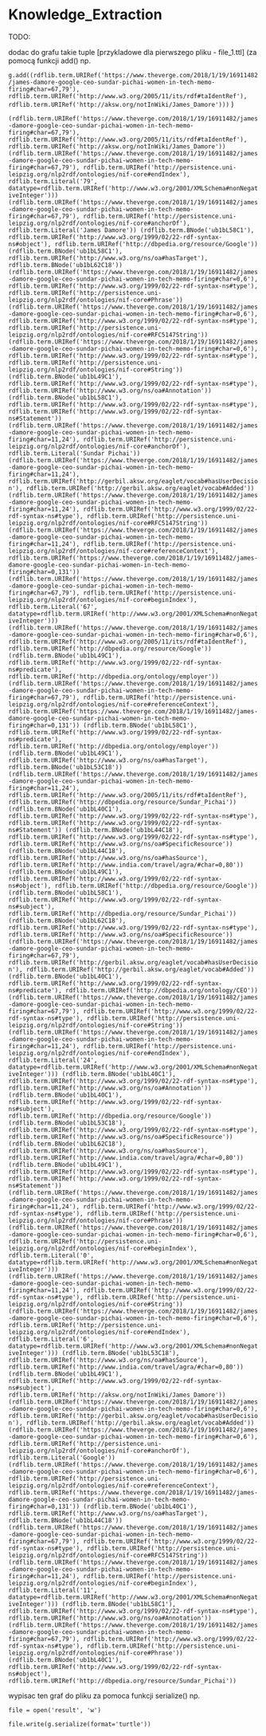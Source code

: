 # Knowledge_Extraction

TODO:

dodac do grafu takie tuple [przykladowe dla pierwszego pliku - file_1.ttl] (za pomocą funkcji add() np.

`g.add((rdflib.term.URIRef('https://www.theverge.com/2018/1/19/16911482/james-damore-google-ceo-sundar-pichai-women-in-tech-memo-firing#char=67,79'), rdflib.term.URIRef('http://www.w3.org/2005/11/its/rdf#taIdentRef'), rdflib.term.URIRef('http://aksw.org/notInWiki/James_Damore')))` )

`(rdflib.term.URIRef('https://www.theverge.com/2018/1/19/16911482/james-damore-google-ceo-sundar-pichai-women-in-tech-memo-firing#char=67,79'), rdflib.term.URIRef('http://www.w3.org/2005/11/its/rdf#taIdentRef'), rdflib.term.URIRef('http://aksw.org/notInWiki/James_Damore'))
(rdflib.term.URIRef('https://www.theverge.com/2018/1/19/16911482/james-damore-google-ceo-sundar-pichai-women-in-tech-memo-firing#char=67,79'), rdflib.term.URIRef('http://persistence.uni-leipzig.org/nlp2rdf/ontologies/nif-core#endIndex'), rdflib.term.Literal('79', datatype=rdflib.term.URIRef('http://www.w3.org/2001/XMLSchema#nonNegativeInteger')))
(rdflib.term.URIRef('https://www.theverge.com/2018/1/19/16911482/james-damore-google-ceo-sundar-pichai-women-in-tech-memo-firing#char=67,79'), rdflib.term.URIRef('http://persistence.uni-leipzig.org/nlp2rdf/ontologies/nif-core#anchorOf'), rdflib.term.Literal('James Damore'))
(rdflib.term.BNode('ub1bL58C1'), rdflib.term.URIRef('http://www.w3.org/1999/02/22-rdf-syntax-ns#object'), rdflib.term.URIRef('http://dbpedia.org/resource/Google'))
(rdflib.term.BNode('ub1bL58C1'), rdflib.term.URIRef('http://www.w3.org/ns/oa#hasTarget'), rdflib.term.BNode('ub1bL62C18'))
(rdflib.term.URIRef('https://www.theverge.com/2018/1/19/16911482/james-damore-google-ceo-sundar-pichai-women-in-tech-memo-firing#char=0,6'), rdflib.term.URIRef('http://www.w3.org/1999/02/22-rdf-syntax-ns#type'), rdflib.term.URIRef('http://persistence.uni-leipzig.org/nlp2rdf/ontologies/nif-core#Phrase'))
(rdflib.term.URIRef('https://www.theverge.com/2018/1/19/16911482/james-damore-google-ceo-sundar-pichai-women-in-tech-memo-firing#char=0,6'), rdflib.term.URIRef('http://www.w3.org/1999/02/22-rdf-syntax-ns#type'), rdflib.term.URIRef('http://persistence.uni-leipzig.org/nlp2rdf/ontologies/nif-core#RFC5147String'))
(rdflib.term.URIRef('https://www.theverge.com/2018/1/19/16911482/james-damore-google-ceo-sundar-pichai-women-in-tech-memo-firing#char=0,6'), rdflib.term.URIRef('http://www.w3.org/1999/02/22-rdf-syntax-ns#type'), rdflib.term.URIRef('http://persistence.uni-leipzig.org/nlp2rdf/ontologies/nif-core#String'))
(rdflib.term.BNode('ub1bL49C1'), rdflib.term.URIRef('http://www.w3.org/1999/02/22-rdf-syntax-ns#type'), rdflib.term.URIRef('http://www.w3.org/ns/oa#Annotation'))
(rdflib.term.BNode('ub1bL58C1'), rdflib.term.URIRef('http://www.w3.org/1999/02/22-rdf-syntax-ns#type'), rdflib.term.URIRef('http://www.w3.org/1999/02/22-rdf-syntax-ns#Statement'))
(rdflib.term.URIRef('https://www.theverge.com/2018/1/19/16911482/james-damore-google-ceo-sundar-pichai-women-in-tech-memo-firing#char=11,24'), rdflib.term.URIRef('http://persistence.uni-leipzig.org/nlp2rdf/ontologies/nif-core#anchorOf'), rdflib.term.Literal('Sundar Pichai'))
(rdflib.term.URIRef('https://www.theverge.com/2018/1/19/16911482/james-damore-google-ceo-sundar-pichai-women-in-tech-memo-firing#char=11,24'), rdflib.term.URIRef('http://gerbil.aksw.org/eaglet/vocab#hasUserDecision'), rdflib.term.URIRef('http://gerbil.aksw.org/eaglet/vocab#Added'))
(rdflib.term.URIRef('https://www.theverge.com/2018/1/19/16911482/james-damore-google-ceo-sundar-pichai-women-in-tech-memo-firing#char=11,24'), rdflib.term.URIRef('http://www.w3.org/1999/02/22-rdf-syntax-ns#type'), rdflib.term.URIRef('http://persistence.uni-leipzig.org/nlp2rdf/ontologies/nif-core#RFC5147String'))
(rdflib.term.URIRef('https://www.theverge.com/2018/1/19/16911482/james-damore-google-ceo-sundar-pichai-women-in-tech-memo-firing#char=11,24'), rdflib.term.URIRef('http://persistence.uni-leipzig.org/nlp2rdf/ontologies/nif-core#referenceContext'), rdflib.term.URIRef('https://www.theverge.com/2018/1/19/16911482/james-damore-google-ceo-sundar-pichai-women-in-tech-memo-firing#char=0,131'))
(rdflib.term.URIRef('https://www.theverge.com/2018/1/19/16911482/james-damore-google-ceo-sundar-pichai-women-in-tech-memo-firing#char=67,79'), rdflib.term.URIRef('http://persistence.uni-leipzig.org/nlp2rdf/ontologies/nif-core#beginIndex'), rdflib.term.Literal('67', datatype=rdflib.term.URIRef('http://www.w3.org/2001/XMLSchema#nonNegativeInteger')))
(rdflib.term.URIRef('https://www.theverge.com/2018/1/19/16911482/james-damore-google-ceo-sundar-pichai-women-in-tech-memo-firing#char=0,6'), rdflib.term.URIRef('http://www.w3.org/2005/11/its/rdf#taIdentRef'), rdflib.term.URIRef('http://dbpedia.org/resource/Google'))
(rdflib.term.BNode('ub1bL49C1'), rdflib.term.URIRef('http://www.w3.org/1999/02/22-rdf-syntax-ns#predicate'), rdflib.term.URIRef('http://dbpedia.org/ontology/employer'))
(rdflib.term.URIRef('https://www.theverge.com/2018/1/19/16911482/james-damore-google-ceo-sundar-pichai-women-in-tech-memo-firing#char=67,79'), rdflib.term.URIRef('http://persistence.uni-leipzig.org/nlp2rdf/ontologies/nif-core#referenceContext'), rdflib.term.URIRef('https://www.theverge.com/2018/1/19/16911482/james-damore-google-ceo-sundar-pichai-women-in-tech-memo-firing#char=0,131'))
(rdflib.term.BNode('ub1bL58C1'), rdflib.term.URIRef('http://www.w3.org/1999/02/22-rdf-syntax-ns#predicate'), rdflib.term.URIRef('http://dbpedia.org/ontology/employer'))
(rdflib.term.BNode('ub1bL49C1'), rdflib.term.URIRef('http://www.w3.org/ns/oa#hasTarget'), rdflib.term.BNode('ub1bL53C18'))
(rdflib.term.URIRef('https://www.theverge.com/2018/1/19/16911482/james-damore-google-ceo-sundar-pichai-women-in-tech-memo-firing#char=11,24'), rdflib.term.URIRef('http://www.w3.org/2005/11/its/rdf#taIdentRef'), rdflib.term.URIRef('http://dbpedia.org/resource/Sundar_Pichai'))
(rdflib.term.BNode('ub1bL40C1'), rdflib.term.URIRef('http://www.w3.org/1999/02/22-rdf-syntax-ns#type'), rdflib.term.URIRef('http://www.w3.org/1999/02/22-rdf-syntax-ns#Statement'))
(rdflib.term.BNode('ub1bL44C18'), rdflib.term.URIRef('http://www.w3.org/1999/02/22-rdf-syntax-ns#type'), rdflib.term.URIRef('http://www.w3.org/ns/oa#SpecificResource'))
(rdflib.term.BNode('ub1bL44C18'), rdflib.term.URIRef('http://www.w3.org/ns/oa#hasSource'), rdflib.term.URIRef('http://www.india.com/travel/agra/#char=0,80'))
(rdflib.term.BNode('ub1bL49C1'), rdflib.term.URIRef('http://www.w3.org/1999/02/22-rdf-syntax-ns#object'), rdflib.term.URIRef('http://dbpedia.org/resource/Google'))
(rdflib.term.BNode('ub1bL58C1'), rdflib.term.URIRef('http://www.w3.org/1999/02/22-rdf-syntax-ns#subject'), rdflib.term.URIRef('http://dbpedia.org/resource/Sundar_Pichai'))
(rdflib.term.BNode('ub1bL62C18'), rdflib.term.URIRef('http://www.w3.org/1999/02/22-rdf-syntax-ns#type'), rdflib.term.URIRef('http://www.w3.org/ns/oa#SpecificResource'))
(rdflib.term.URIRef('https://www.theverge.com/2018/1/19/16911482/james-damore-google-ceo-sundar-pichai-women-in-tech-memo-firing#char=67,79'), rdflib.term.URIRef('http://gerbil.aksw.org/eaglet/vocab#hasUserDecision'), rdflib.term.URIRef('http://gerbil.aksw.org/eaglet/vocab#Added'))
(rdflib.term.BNode('ub1bL40C1'), rdflib.term.URIRef('http://www.w3.org/1999/02/22-rdf-syntax-ns#predicate'), rdflib.term.URIRef('http://dbpedia.org/ontology/CEO'))
(rdflib.term.URIRef('https://www.theverge.com/2018/1/19/16911482/james-damore-google-ceo-sundar-pichai-women-in-tech-memo-firing#char=67,79'), rdflib.term.URIRef('http://www.w3.org/1999/02/22-rdf-syntax-ns#type'), rdflib.term.URIRef('http://persistence.uni-leipzig.org/nlp2rdf/ontologies/nif-core#String'))
(rdflib.term.URIRef('https://www.theverge.com/2018/1/19/16911482/james-damore-google-ceo-sundar-pichai-women-in-tech-memo-firing#char=11,24'), rdflib.term.URIRef('http://persistence.uni-leipzig.org/nlp2rdf/ontologies/nif-core#endIndex'), rdflib.term.Literal('24', datatype=rdflib.term.URIRef('http://www.w3.org/2001/XMLSchema#nonNegativeInteger')))
(rdflib.term.BNode('ub1bL40C1'), rdflib.term.URIRef('http://www.w3.org/1999/02/22-rdf-syntax-ns#type'), rdflib.term.URIRef('http://www.w3.org/ns/oa#Annotation'))
(rdflib.term.BNode('ub1bL40C1'), rdflib.term.URIRef('http://www.w3.org/1999/02/22-rdf-syntax-ns#subject'), rdflib.term.URIRef('http://dbpedia.org/resource/Google'))
(rdflib.term.BNode('ub1bL53C18'), rdflib.term.URIRef('http://www.w3.org/1999/02/22-rdf-syntax-ns#type'), rdflib.term.URIRef('http://www.w3.org/ns/oa#SpecificResource'))
(rdflib.term.BNode('ub1bL62C18'), rdflib.term.URIRef('http://www.w3.org/ns/oa#hasSource'), rdflib.term.URIRef('http://www.india.com/travel/agra/#char=0,80'))
(rdflib.term.BNode('ub1bL49C1'), rdflib.term.URIRef('http://www.w3.org/1999/02/22-rdf-syntax-ns#type'), rdflib.term.URIRef('http://www.w3.org/1999/02/22-rdf-syntax-ns#Statement'))
(rdflib.term.URIRef('https://www.theverge.com/2018/1/19/16911482/james-damore-google-ceo-sundar-pichai-women-in-tech-memo-firing#char=11,24'), rdflib.term.URIRef('http://www.w3.org/1999/02/22-rdf-syntax-ns#type'), rdflib.term.URIRef('http://persistence.uni-leipzig.org/nlp2rdf/ontologies/nif-core#Phrase'))
(rdflib.term.URIRef('https://www.theverge.com/2018/1/19/16911482/james-damore-google-ceo-sundar-pichai-women-in-tech-memo-firing#char=0,6'), rdflib.term.URIRef('http://persistence.uni-leipzig.org/nlp2rdf/ontologies/nif-core#beginIndex'), rdflib.term.Literal('0', datatype=rdflib.term.URIRef('http://www.w3.org/2001/XMLSchema#nonNegativeInteger')))
(rdflib.term.URIRef('https://www.theverge.com/2018/1/19/16911482/james-damore-google-ceo-sundar-pichai-women-in-tech-memo-firing#char=11,24'), rdflib.term.URIRef('http://www.w3.org/1999/02/22-rdf-syntax-ns#type'), rdflib.term.URIRef('http://persistence.uni-leipzig.org/nlp2rdf/ontologies/nif-core#String'))
(rdflib.term.URIRef('https://www.theverge.com/2018/1/19/16911482/james-damore-google-ceo-sundar-pichai-women-in-tech-memo-firing#char=0,6'), rdflib.term.URIRef('http://persistence.uni-leipzig.org/nlp2rdf/ontologies/nif-core#endIndex'), rdflib.term.Literal('6', datatype=rdflib.term.URIRef('http://www.w3.org/2001/XMLSchema#nonNegativeInteger')))
(rdflib.term.BNode('ub1bL53C18'), rdflib.term.URIRef('http://www.w3.org/ns/oa#hasSource'), rdflib.term.URIRef('http://www.india.com/travel/agra/#char=0,80'))
(rdflib.term.BNode('ub1bL49C1'), rdflib.term.URIRef('http://www.w3.org/1999/02/22-rdf-syntax-ns#subject'), rdflib.term.URIRef('http://aksw.org/notInWiki/James_Damore'))
(rdflib.term.URIRef('https://www.theverge.com/2018/1/19/16911482/james-damore-google-ceo-sundar-pichai-women-in-tech-memo-firing#char=0,6'), rdflib.term.URIRef('http://gerbil.aksw.org/eaglet/vocab#hasUserDecision'), rdflib.term.URIRef('http://gerbil.aksw.org/eaglet/vocab#Added'))
(rdflib.term.URIRef('https://www.theverge.com/2018/1/19/16911482/james-damore-google-ceo-sundar-pichai-women-in-tech-memo-firing#char=0,6'), rdflib.term.URIRef('http://persistence.uni-leipzig.org/nlp2rdf/ontologies/nif-core#anchorOf'), rdflib.term.Literal('Google'))
(rdflib.term.URIRef('https://www.theverge.com/2018/1/19/16911482/james-damore-google-ceo-sundar-pichai-women-in-tech-memo-firing#char=0,6'), rdflib.term.URIRef('http://persistence.uni-leipzig.org/nlp2rdf/ontologies/nif-core#referenceContext'), rdflib.term.URIRef('https://www.theverge.com/2018/1/19/16911482/james-damore-google-ceo-sundar-pichai-women-in-tech-memo-firing#char=0,131'))
(rdflib.term.BNode('ub1bL40C1'), rdflib.term.URIRef('http://www.w3.org/ns/oa#hasTarget'), rdflib.term.BNode('ub1bL44C18'))
(rdflib.term.URIRef('https://www.theverge.com/2018/1/19/16911482/james-damore-google-ceo-sundar-pichai-women-in-tech-memo-firing#char=67,79'), rdflib.term.URIRef('http://www.w3.org/1999/02/22-rdf-syntax-ns#type'), rdflib.term.URIRef('http://persistence.uni-leipzig.org/nlp2rdf/ontologies/nif-core#RFC5147String'))
(rdflib.term.URIRef('https://www.theverge.com/2018/1/19/16911482/james-damore-google-ceo-sundar-pichai-women-in-tech-memo-firing#char=11,24'), rdflib.term.URIRef('http://persistence.uni-leipzig.org/nlp2rdf/ontologies/nif-core#beginIndex'), rdflib.term.Literal('11', datatype=rdflib.term.URIRef('http://www.w3.org/2001/XMLSchema#nonNegativeInteger')))
(rdflib.term.BNode('ub1bL58C1'), rdflib.term.URIRef('http://www.w3.org/1999/02/22-rdf-syntax-ns#type'), rdflib.term.URIRef('http://www.w3.org/ns/oa#Annotation'))
(rdflib.term.URIRef('https://www.theverge.com/2018/1/19/16911482/james-damore-google-ceo-sundar-pichai-women-in-tech-memo-firing#char=67,79'), rdflib.term.URIRef('http://www.w3.org/1999/02/22-rdf-syntax-ns#type'), rdflib.term.URIRef('http://persistence.uni-leipzig.org/nlp2rdf/ontologies/nif-core#Phrase'))
(rdflib.term.BNode('ub1bL40C1'), rdflib.term.URIRef('http://www.w3.org/1999/02/22-rdf-syntax-ns#object'), rdflib.term.URIRef('http://dbpedia.org/resource/Sundar_Pichai'))`

wypisac ten graf do pliku za pomoca funkcji serialize() np.

`file = open('result', 'w')`

`file.write(g.serialize(format='turtle'))`
